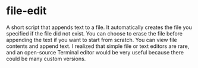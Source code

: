 # file-edit
A short script that appends text to a file. It automatically creates the file you specified if the file did not exist. You can choose to erase the file before appending the text if you want  to start from scratch. You can view file contents and append text. I realized that simple file or text editors are rare, and an open-source Terminal editor would be very useful because there could be many custom versions.
